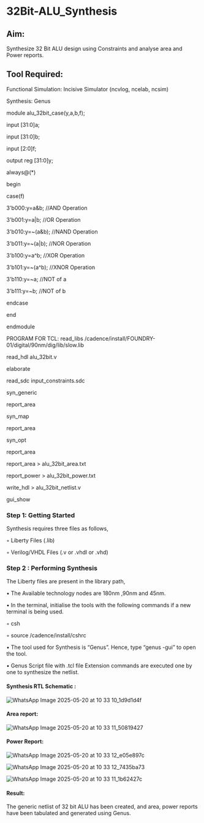 # 32Bit-ALU_Synthesis

## Aim:

Synthesize 32 Bit ALU design using Constraints and analyse area and Power reports.

## Tool Required:

Functional Simulation: Incisive Simulator (ncvlog, ncelab, ncsim)

Synthesis: Genus

module alu_32bit_case(y,a,b,f);

input [31:0]a;

input [31:0]b;

input [2:0]f;

output reg [31:0]y;

always@(*)

begin

case(f)

3'b000:y=a&b; //AND Operation

3'b001:y=a|b; //OR Operation

3'b010:y=~(a&b); //NAND Operation

3'b011:y=~(a|b); //NOR Operation

3'b100:y=a^b; //XOR Operation

3'b101:y=~(a^b); //XNOR Operation

3'b110:y=~a; //NOT of a

3'b111:y=~b; //NOT of b

endcase

end

endmodule

PROGRAM FOR TCL:
read_libs /cadence/install/FOUNDRY-01/digital/90nm/dig/lib/slow.lib

read_hdl alu_32bit.v

elaborate

read_sdc input_constraints.sdc

syn_generic

report_area

syn_map

report_area

syn_opt

report_area 

report_area > alu_32bit_area.txt

report_power > alu_32bit_power.txt

write_hdl > alu_32bit_netlist.v

gui_show

### Step 1: Getting Started

Synthesis requires three files as follows,

◦ Liberty Files (.lib)

◦ Verilog/VHDL Files (.v or .vhdl or .vhd)

### Step 2 : Performing Synthesis

The Liberty files are present in the library path,

• The Available technology nodes are 180nm ,90nm and 45nm.

• In the terminal, initialise the tools with the following commands if a new terminal is being
used.

◦ csh

◦ source /cadence/install/cshrc

• The tool used for Synthesis is “Genus”. Hence, type “genus -gui” to open the tool.

• Genus Script file with .tcl file Extension commands are executed one by one to synthesize the netlist.

#### Synthesis RTL Schematic :
![WhatsApp Image 2025-05-20 at 10 33 10_1d9d1d4f](https://github.com/user-attachments/assets/742adb7c-0611-435c-9419-20d82f600d7c)


#### Area report:
![WhatsApp Image 2025-05-20 at 10 33 11_50819427](https://github.com/user-attachments/assets/8c5ca07f-5b8a-4ae0-af76-4ffd49fe9bff)


#### Power Report:
![WhatsApp Image 2025-05-20 at 10 33 12_e05e897c](https://github.com/user-attachments/assets/b62741a1-eb8a-4041-aa79-a92621499f1f)

![WhatsApp Image 2025-05-20 at 10 33 12_7435ba73](https://github.com/user-attachments/assets/baf7ef0e-4b31-454b-b453-5140f4fde962)

![WhatsApp Image 2025-05-20 at 10 33 11_1b62427c](https://github.com/user-attachments/assets/f176d497-a6a7-426f-a088-cacf0e767c71)

#### Result: 

The generic netlist of 32 bit ALU  has been created, and area, power reports have been tabulated and generated using Genus.
